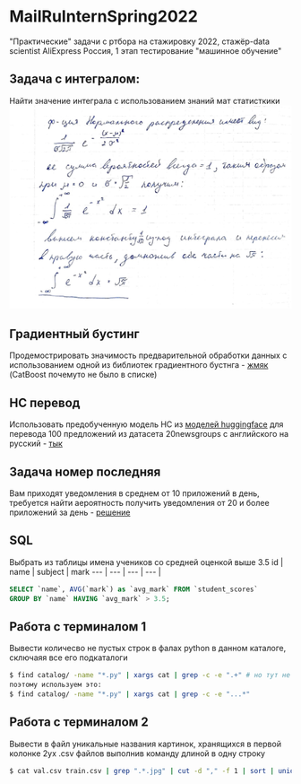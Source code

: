 # MailRuInternSpring2022

"Практические" задачи с ртбора на стажировку 2022, стажёр-data scientist AliExpress Россия, 1 этап тестирование "машинное обучение"

## Задача с интегралом:
Найти значение интеграла с использованием знаний мат статисткики
![Интеграл](Mail_Intern_Integral.jpg)

## Градиентный бустинг
Продемострировать значимость предварительной обработки данных с использованием одной из библиотек градиентного бустнга - [жмяк](Mail_Intern_Boosting.ipynb) (CatBoost почемуто не было в списке)

## НС перевод
Использовать предобученную модель НС из [моделей huggingface](https://huggingface.co/Helsinki-NLP/opus-mt-en-ru) для перевода 100 предложений из датасета 20newsgroups с английского на русский - [тык](Mail_Intern_Translation.ipynb)

## Задача номер последняя
Вам приходят уведомления в среднем от 10 приложений в день, требуется найти аероятность получить уведомления от 20 и более приложений за день - [решение](Mail_Intern_Puasson.ipynb)

## SQL
Выбрать из таблицы имена учеников со средней оценкой выше 3.5
id  | name | subject | mark 
--- | ---  | ---     | --- |
```sql
SELECT `name`, AVG(`mark`) as `avg_mark` FROM `student_scores`
GROUP BY `name` HAVING `avg_mark` > 3.5;
```

## Работа с терминалом 1
Вывести количесво не пустых строк в фалах python в данном каталоге, сключаяя все его подкаталоги
```bash
$ find catalog/ -name "*.py" | xargs cat | grep -c -e ".+" # но тут не работает regexp
поэтому используем это:
$ find catalog/ -name "*.py" | xargs cat | grep -c -e "...*"
```

## Работа с терминалом 2
Вывести в файл уникальные названия картинок, хранящихся в первой колонке 2ух .csv файлов выполнив команду длиной в одну строку
```bash
$ cat val.csv train.csv | grep ".*.jpg" | cut -d "," -f 1 | sort | uniq > filenames.txt
```
